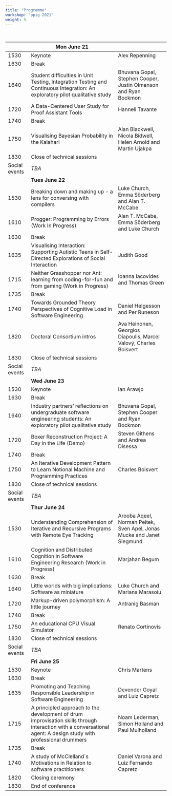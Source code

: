 ```yaml
---
title: "Programme"
workshop: "ppig-2021"
weight: 5
---
```


<br>

|               | **Mon June 21**                                                                                                                                                  |                                                                        |
| ------------- | ---------------------------------------------------------------------------------------------------------------------------------------------------------------- | ---------------------------------------------------------------------- |
| 1530          | Keynote                                                                                                                                                          | Alex Repenning                                                         |
| 1630          | Break                                                                                                                                                            |                                                                        |
| 1640          | Student difficulties in Unit Testing, Integration Testing and Continuous Integration: An exploratory pilot qualitative study                                     | Bhuvana Gopal, Stephen Cooper, Justin Olmanson and Ryan Bockmon        |
| 1720          | A Data-Centered User Study for Proof Assistant Tools                                                                                                             | Hanneli Tavante                                                        |
| 1740          | Break                                                                                                                                                            |                                                                        |
| 1750          | Visualising Bayesian Probability in the Kalahari                                                                                                                 | Alan Blackwell, Nicola Bidwell, Helen Arnold and Martin Ujakpa         |
| 1830          | Close of technical sessions                                                                                                                                      |                                                                        |
| Social events | *TBA*                                                                                                                                                              |                                                                        |
|               | **Tues June 22**                                                                                                                                                 |                                                                        |
| 1530          | Breaking down and making up - a lens for conversing with compilers                                                                                               | Luke Church, Emma Söderberg and Alan T. McCabe                         |
| 1610          | Progger: Programming by Errors (Work In Progress)                                                                                                                | Alan T. McCabe, Emma Söderberg and Luke Church                         |
| 1630          | Break                                                                                                                                                            |                                                                        |
| 1635          | Visualising Interaction: Supporting Autistic Teens in Self-Directed Explorations of Social Interaction                                                           | Judith Good                                                            |
| 1715          | Neither Grasshopper nor Ant: learning from coding-for-fun and from gaming (Work in Progress)                                                                     | Ioanna Iacovides and Thomas Green                                      |
| 1735          | Break                                                                                                                                                            |                                                                        |
| 1740          | Towards Grounded Theory Perspectives of Cognitive Load in Software Engineering                                                                                   | Daniel Helgesson and Per Runeson                                       |
| 1820          | Doctoral Consortium intros                                                                                                                                       | Ava Heinonen, Georgios Diapoulis, Marcel Valový, Charles Boisvert     |
| 1830          | Close of technical sessions                                                                                                                                      |                                                                        |
| Social events | *TBA*                                                                                                                                                              |                                                                        |
|               | **Wed June 23**                                                                                                                                                  |                                                                        |
| 1530          | Keynote                                                                                                                                                          | Ian Arawjo                                                             |
| 1630          | Break                                                                                                                                                            |                                                                        |
| 1640          | Industry partners’ reflections on undergraduate software engineering students: An exploratory pilot qualitative study                                            | Bhuvana Gopal, Stephen Cooper and Ryan Bockmon                         |
| 1720          | Boxer Reconstruction Project: A Day in the Life (Demo)                                                                                                           | Steven Githens and Andrea Disessa                                      |
| 1740          | Break                                                                                                                                                            |                                                                        |
| 1750          | An Iterative Development Pattern to Learn Notional Machine and Programming Practices                                                                             | Charles Boisvert                                                       |
| 1830          | Close of technical sessions                                                                                                                                      |                                                                        |
| Social events | *TBA*                                                                                                                                                              |                                                                        |
|               | **Thur June 24**                                                                                                                                                 |                                                                        |
| 1530          | Understanding Comprehension of Iterative and Recursive Programs with Remote Eye Tracking                                                                         | Arooba Aqeel, Norman Peitek, Sven Apel, Jonas Mucke and Janet Siegmund |
| 1610          | Cognition and Distributed Cognition in Software Engineering Research (Work in Progress)                                                                          | Marjahan Begum                                                         |
| 1630          | Break                                                                                                                                                            |                                                                        |
| 1640          | Little worlds with big implications: Software as miniature                                                                                                       | Luke Church and Mariana Marasoiu                                       |
| 1720          | Markup-driven polymorphism: A little journey                                                                                                                     | Antranig Basman                                                        |
| 1740          | Break                                                                                                                                                            |                                                                        |
| 1750          | An educational CPU Visual Simulator                                                                                                                              | Renato Cortinovis                                                      |
| 1830          | Close of technical sessions                                                                                                                                      |                                                                        |
| Social events | *TBA*                                                                                                                                                              |                                                                        |
|               | **Fri June 25**                                                                                                                                                  |                                                                        |
| 1530          | Keynote                                                                                                                                                          | Chris Martens                                                          |
| 1630          | Break                                                                                                                                                            |                                                                        |
| 1635          | Promoting and Teaching Responsible Leadership in Software Engineering                                                                                            | Devender Goyal and Luiz Capretz                                        |
| 1715          | A principled approach to the development of drum improvisation skills through interaction with a conversational agent: A design study with professional drummers | Noam Lederman, Simon Holland and Paul Mulholland                       |
| 1735          | Break                                                                                                                                                            |                                                                        |
| 1740          | A study of McClelland´s Motivations in Relation to software practitioners                                                                                        | Daniel Varona and Luiz Fernando Capretz                                |
| 1820          | Closing ceremony                                                                                                                                                 |                                                                        |
| 1830          | End of conference                                                                                                                                                |                                                                        |
